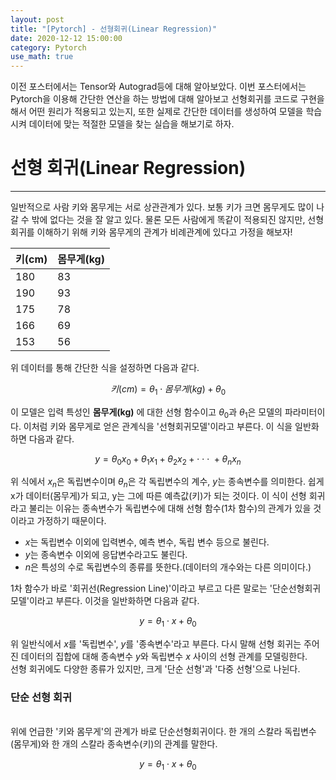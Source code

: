 ```yaml
---
layout: post
title: "[Pytorch] - 선형회귀(Linear Regression)"
date: 2020-12-12 15:00:00
category: Pytorch
use_math: true
---
```


이전 포스터에서는 Tensor와 Autograd등에 대해 알아보았다. 이번 포스터에서는 Pytorch을 이용해 간단한 연산을 하는 방법에 대해 알아보고 선형회귀를 코드로 구현을 해서 어떤 원리가 적용되고 있는지, 또한 실제로 간단한 데이터를 생성하여 모델을 학습시켜 데이터에 맞는 적절한 모델을 찾는 실습을 해보기로 하자. 

# 선형 회귀(Linear Regression)
<hr>

일반적으로 사람 키와 몸무게는 서로 상관관계가 있다. 보통 키가 크면 몸무게도 많이 나갈 수 밖에 없다는 것을 잘 알고 있다. 물론 모든 사람에게 똑같이 적용되진 않지만, 선형회귀를 이해하기 위해 키와 몸무게의 관계가 비례관계에 있다고 가정을 해보자!

| 키(cm)   | 몸무게(kg) |
|----------|--------|
| 180 |  83     |
| 190 |  93     |
| 175 |  78     |
| 166 |  69     |
| 153 |  56     |

위 데이터를 통해 간단한 식을 설정하면 다음과 같다.

$$ 키(cm) = \theta_1\cdot 몸무게(kg) + \theta_0$$

이 모델은 입력 특성인 **몸무게(kg)** 에 대한 선형 함수이고 $\theta_0$과 $\theta_1$은 모델의 파라미터이다. 이처럼 키와 몸무게로 얻은 관계식을 '선형회귀모델'이라고 부른다. 이 식을 일반화하면 다음과 같다.

$$ y = \theta_0x_0 + \theta_1x_1  + \theta_2x_2  +\cdot\cdot\cdot\text{ }+ \theta_nx_n $$

위 식에서 $x_n$은 독립변수이며 $\theta_n$은 각 독립변수의 계수, $y$는 종속변수를 의미한다. 쉽게 x가 데이터(몸무게)가 되고, y는 그에 따른 예측값(키)가 되는 것이다. 이 식이 선형 회귀라고 불리는 이유는 종속변수가 독립변수에 대해 선형 함수(1차 함수)의 관계가 있을 것이라고 가정하기 때문이다.
- $x$는 독립변수 이외에 입력변수, 예측 변수, 독립 변수 등으로 불린다.
- $y$는 종속변수 이외에 응답변수라고도 불린다.
- $n$은 특성의 수로 독립변수의 종류를 뜻한다.(데이터의 개수와는 다른 의미이다.)







1차 함수가 바로 '회귀선(Regression Line)'이라고 부르고 다른 말로는 '단순선형회귀모델'이라고 부른다. 이것을 일반화하면 다음과 같다.

$$ y = \theta_1\cdot x + \theta_0$$

위 일반식에서 $x$를 '독립변수', $y$를 '종속변수'라고 부른다. 다시 말해 선형 회귀는 주어진 데이터의 집합에 대해 종속변수 $y$와 독립변수 $x$ 사이의 선형 관계를 모델링한다. 
<br>
선형 회귀에도 다양한 종류가 있지만, 크게 '단순 선형'과 '다중 선형'으로 나뉜다.

### 단순 선형 회귀
<br>
위에 언급한 '키와 몸무게'의 관계가 바로 단순선형회귀이다. 한 개의 스칼라 독립변수(몸무게)와 한 개의 스칼라 종속변수(키)의 관계를 말한다.

$$ y = \theta_1\cdot x + \theta_0$$


